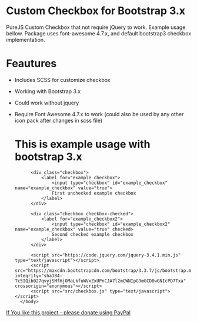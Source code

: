 # Custom Checkbox for Bootstrap 3.x
PureJS Custom Checkbox that not require jQuery to work. Example usage bellow. 
Package uses font-awesome 4.7.x, and default bootstrap3 checkbox implementation.

# Feautures
* Includes SCSS for customize checkbox
* Working with Bootstrap 3.x
* Could work without jquery
* Require Font Awesome 4.7.x to work (could also be used by any other icon pack after changes in scss file)



    <!DOCTYPE html>
    <html>
        <head>
            <meta charset="uf8-8">
            <link rel="stylesheet" href="https://maxcdn.bootstrapcdn.com/bootstrap/3.3.7/css/bootstrap.min.css" integrity="sha384-BVYiiSIFeK1dGmJRAkycuHAHRg32OmUcww7on3RYdg4Va+PmSTsz/K68vbdEjh4u" crossorigin="anonymous">
            <link href="https://stackpath.bootstrapcdn.com/font-awesome/4.7.0/css/font-awesome.min.css" rel="stylesheet" integrity="sha384-wvfXpqpZZVQGK6TAh5PVlGOfQNHSoD2xbE+QkPxCAFlNEevoEH3Sl0sibVcOQVnN" crossorigin="anonymous">
            <link rel="stylesheet" href="dist/checkbox.min.css" type="text/css"></link>
        </head>
        <body>
            <h1>This is example usage with bootstrap 3.x</h1>
        
            <div class="checkbox">
                <label for="example_checkbox">
                    <input type="checkbox" id="example_checkbox" name="example_checkbox" value="true">
                    First unchecked example checkbox
                </label>
            </div>
        
            <div class="checkbox checkbox-checked">
                <label for="example_checkbox2">
                    <input type="checkbox" id="example_checkbox2" name="example_checkbox" value="true" checked>
                    Second checked example checkbox
                </label>
            </div>
        
            <script src="https://code.jquery.com/jquery-3.4.1.min.js" type="text/javascript"></script>
            <script src="https://maxcdn.bootstrapcdn.com/bootstrap/3.3.7/js/bootstrap.min.js" integrity="sha384-Tc5IQib027qvyjSMfHjOMaLkfuWVxZxUPnCJA7l2mCWNIpG9mGCD8wGNIcPD7Txa" crossorigin="anonymous"></script>
            <script src="src/checkbox.js" type="text/javascript"></script>
        </body>
    </html>
    
[If You like this project - please donate using PayPal](https://www.paypal.com/cgi-bin/webscr?cmd=_donations&business=RN84ZCNKWJNLG&item_name=Donate&currency_code=USD&source=url")

